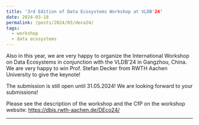 ```yaml
---
title: '3rd Edition of Data Ecosystems Workshop at VLDB'24'
date: 2024-03-18
permalink: /posts/2024/03/deco24/
tags:
  - workshop
  - data ecosystems
---
```

Also in this year, we are very happy to organize the International Workshop on Data Ecosystems in conjunction
with the VLDB'24 in Gangzhou, China.
We are very happy to win Prof. Stefan Decker from RWTH Aachen University to give the keynote!

The submission is still open until 31.05.2024! We are looking forward to your submissions!

Please see the description of the workshop and the CfP on the workshop website: https://dbis.rwth-aachen.de/DEco24/ 

------

